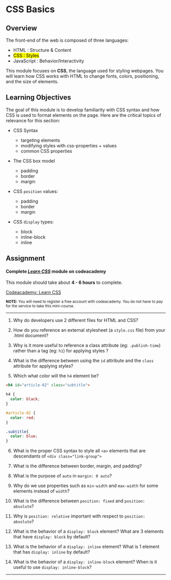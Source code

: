 # CSS Basics

## Overview

The front-end of the web is composed of three languages:

+ HTML  : Structure & Content
+ <mark> CSS : Styles </mark>
+ JavaScript : Behavior/Interactivity

This module focuses on **CSS**, the language used for styling webpages. You will learn how CSS works with HTML to change fonts, colors, positioning, and the size of elements.

## Learning Objectives

The goal of this module is to develop familiarity with CSS syntax and how CSS is used to format elements on the page. Here are the critical topics of relevance for this section:

- CSS Syntax
  - targeting elements
  - modifying styles with css-properties + values
  - common CSS properties

- The CSS box model
  - padding
  - border
  - margin

- CSS `position` values:
  - padding
  - border
  - margin

- CSS `display` types:
  - block
  - inline-block
  - inline




## Assignment

#### Complete <u>*Learn CSS*</u> module on codeacademy

This module should take about **4 - 6 hours** to complete.

[Codeacademy: Learn CSS](https://www.codecademy.com/learn/learn-css)

<small>**NOTE:** You will need to register a free account with codeacademy. You do not have to pay for the service to take this mini-course.</small>

---

1. Why do developers use 2 different files for HTML and CSS?

2. How do you reference an external stylesheet (a `style.css` file) from your .html document?

3. Why is it more useful to reference a class attribute (eg: `.publish-time`) rather than a tag (eg: `h1`) for applying styles ?

4. What is the difference between using the `id` attribute and the `class` attribute for applying styles?

5.  Which what color will the `h4` element be?
  ```html
  <h4 id="article-02" class="subtitle">
  ```

  ```css
  h4 {
    color: black;
  }

  #article-02 {
    color: red;
  }

  .subtitle{
    color: blue;
  }
  ```

6. What is the proper CSS syntax to style all `<a>` elements that are descendants of `<div class="link-group">`

7. What is the difference between border, margin, and padding?

8. What is the purpose of `auto` in `margin: 0 auto`?

9. Why do we use properties such as `min-width` and `max-width` for some elements instead of `width`?

10. What is the difference between `position: fixed` and `position: absolute`?

11. Why is `position: relative` important with respect to `position: absolute`?

12. What is the behavior of a `display: block` element? What are 3 elements that have `display: block` by default?

13. What is the behavior of a `display: inline` element? What is 1 element that has `display: inline` by default?

14. What is the behavior of a `display: inline-block` element? When is it useful to use `display: inline-block`?

---
